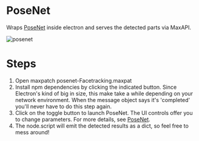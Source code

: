 # PoseNet 
Wraps [PoseNet](https://github.com/tensorflow/tfjs-models/tree/master/posenet) inside electron and serves the detected parts via MaxAPI.

![posenet](https://user-images.githubusercontent.com/14039540/48412987-9029e280-e789-11e8-86a0-03c94a06ab13.gif)

# Steps
1. Open maxpatch posenet-Facetracking.maxpat
2. Install npm dependencies by clicking the indicated button. Since Electron's kind of big in size, this make take a while depending on your network environment. When the message object says it's 'completed' you'll never have to do this step again.
3. Click on the toggle button to launch PoseNet. The UI controls offer you to change parameters. For more details, see [PoseNet](https://github.com/tensorflow/tfjs-models/tree/master/posenet).
4. The node.script will emit the detected results as a dict, so feel free to mess around!
